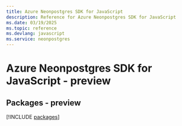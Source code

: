 ```yaml
---
title: Azure Neonpostgres SDK for JavaScript
description: Reference for Azure Neonpostgres SDK for JavaScript
ms.date: 03/19/2025
ms.topic: reference
ms.devlang: javascript
ms.service: neonpostgres
---
```

# Azure Neonpostgres SDK for JavaScript - preview
## Packages - preview
[!INCLUDE [packages](neonpostgres-index.md)]